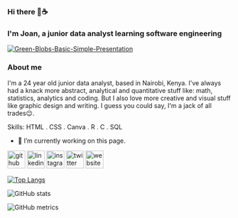 ### Hi there 🍃☕

### I'm Joan, a junior data analyst learning software engineering

<a href="https://ibb.co/5jq9cLF"><img src="https://i.ibb.co/VCXNBTm/Green-Blobs-Basic-Simple-Presentation.png" alt="Green-Blobs-Basic-Simple-Presentation" border="0"></a>

### About me

I'm a 24 year old junior data analyst, based in Nairobi, Kenya. I've always had a knack more abstract, analytical and quantitative stuff like: math, statistics, analytics and coding. But I also love more creative and visual stuff like graphic design and writing. I guess you could say, I'm a jack of all trades😉.

Skills: HTML . CSS . Canva . R . C . SQL

- 🔭 I’m currently working on this page. 


[<img src='https://cdn.jsdelivr.net/npm/simple-icons@3.0.1/icons/github.svg' alt='github' height='40'>](https://github.com/joanweru)  [<img src='https://cdn.jsdelivr.net/npm/simple-icons@3.0.1/icons/linkedin.svg' alt='linkedin' height='40'>](https://www.linkedin.com/in/https://www.linkedin.com/in/joan-weru-6b601b1b7//)  [<img src='https://cdn.jsdelivr.net/npm/simple-icons@3.0.1/icons/instagram.svg' alt='instagram' height='40'>](https://www.instagram.com/444.nyokabi/)  [<img src='https://cdn.jsdelivr.net/npm/simple-icons@3.0.1/icons/twitter.svg' alt='twitter' height='40'>](https://twitter.com/444nyokabi)  [<img src='https://cdn.jsdelivr.net/npm/simple-icons@3.0.1/icons/icloud.svg' alt='website' height='40'>](https://joanweru.github.io/)  

[![Top Langs](https://github-readme-stats.vercel.app/api/top-langs/?username=joanweru)](https://github.com/anuraghazra/github-readme-stats)

![GitHub stats](https://github-readme-stats.vercel.app/api?username=joanweru&show_icons=true)  

![GitHub metrics](https://metrics.lecoq.io/joanweru)  
